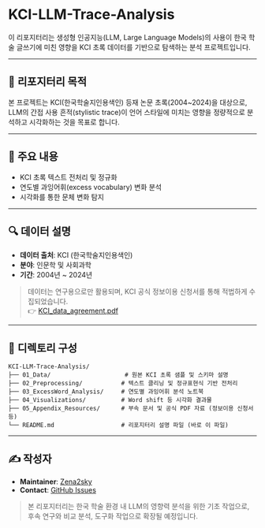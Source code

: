 # KCI-LLM-Trace-Analysis

이 리포지터리는 생성형 인공지능(LLM, Large Language Models)의 사용이 한국 학술 글쓰기에 미친 영향을 KCI 초록 데이터를 기반으로 탐색하는 분석 프로젝트입니다.

---

## 🎯 리포지터리 목적

본 프로젝트는 KCI(한국학술지인용색인) 등재 논문 초록(2004~2024)을 대상으로, LLM의 간접 사용 흔적(stylistic trace)이 언어 스타일에 미치는 영향을 정량적으로 분석하고 시각화하는 것을 목표로 합니다.

---

## 🧾 주요 내용

- KCI 초록 텍스트 전처리 및 정규화
- 연도별 과잉어휘(excess vocabulary) 변화 분석
- 시각화를 통한 문체 변화 탐지

---

## 🔍 데이터 설명

- **데이터 출처**: KCI (한국학술지인용색인)
- **분야**: 인문학 및 사회과학
- **기간**: 2004년 ~ 2024년

> 데이터는 연구용으로만 활용되며, KCI 공식 정보이용 신청서를 통해 적법하게 수집되었습니다.  
> 👉 [KCI_data_agreement.pdf](./05_Appendix_Resources/KCI_data_agreement.pdf)

---

## 📁 디렉토리 구성

```plaintext
KCI-LLM-Trace-Analysis/
├── 01_Data/                     # 원본 KCI 초록 샘플 및 스키마 설명
├── 02_Preprocessing/           # 텍스트 클리닝 및 정규표현식 기반 전처리
├── 03_ExcessWord_Analysis/     # 연도별 과잉어휘 분석 노트북
├── 04_Visualizations/          # Word shift 등 시각화 결과물
├── 05_Appendix_Resources/      # 부속 문서 및 공식 PDF 자료 (정보이용 신청서 등)
└── README.md                   # 리포지터리 설명 파일 (바로 이 파일)
```

---

## ✍️ 작성자

- **Maintainer**: [Zena2sky](https://github.com/Zena2sky)
- **Contact**: [GitHub Issues](https://github.com/Zena2sky/KCI-LLM-Trace-Analysis/issues)

> 본 리포지터리는 한국 학술 환경 내 LLM의 영향력 분석을 위한 기초 작업으로,  
> 후속 연구와 비교 분석, 도구화 작업으로 확장될 예정입니다.
